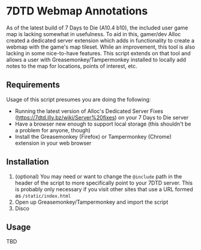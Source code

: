 # 7DTD Webmap Annotations
As of the latest build of 7 Days to Die (A10.4 b10), the included user game map is lacking somewhat in usefulness. To aid in this, gamer/dev Alloc created a dedicated server extension which adds in functionality to create a webmap with the game's map tileset. While an improvement, this tool is also lacking in some nice-to-have features. This script extends on that tool and allows a user with Greasemonkey/Tampermonkey installed to locally add notes to the map for locations, points of interest, etc.

## Requirements
Usage of this script presumes you are doing the following:
  * Running the latest version of Alloc's Dedicated Server Fixes (https://7dtd.illy.bz/wiki/Server%20fixes) on your 7 Days to Die server
  * Have a browser new enough to support local storage (this shouldn't be a problem for anyone, though)
  * Install the Greasemonkey (Firefox) or Tampermonkey (Chrome) extension in your web browser

## Installation
  1. (optional) You may need or want to change the `@include` path in the header of the script to more specifically point to your 7DTD server. This is probably only necessary if you visit other sites that use a URL formed as `/static/index.html`
  2. Open up Greasemonkey/Tampermonkey and import the script
  3. Disco

## Usage
TBD